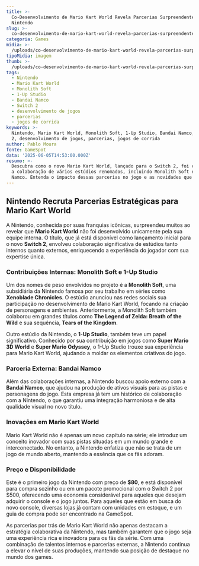 ```yaml
---
title: >-
  Co-Desenvolvimento de Mario Kart World Revela Parcerias Surpreendentes da
  Nintendo
slug: >-
  co-desenvolvimento-de-mario-kart-world-revela-parcerias-surpreendentes-da-nintendo
categoria: Games
midia: >-
  /uploads/co-desenvolvimento-de-mario-kart-world-revela-parcerias-surpreendentes-da-nintendo-thumb.jpeg
tipoMidia: imagem
thumb: >-
  /uploads/co-desenvolvimento-de-mario-kart-world-revela-parcerias-surpreendentes-da-nintendo-thumb.jpeg
tags:
  - Nintendo
  - Mario Kart World
  - Monolith Soft
  - 1-Up Studio
  - Bandai Namco
  - Switch 2
  - desenvolvimento de jogos
  - parcerias
  - jogos de corrida
keywords: >-
  Nintendo, Mario Kart World, Monolith Soft, 1-Up Studio, Bandai Namco, Switch
  2, desenvolvimento de jogos, parcerias, jogos de corrida
author: Pablo Moura
fonte: GameSpot
data: '2025-06-05T14:53:00.000Z'
resumo: >-
  Descubra como o novo Mario Kart World, lançado para o Switch 2, foi criado com
  a colaboração de vários estúdios renomados, incluindo Monolith Soft e Bandai
  Namco. Entenda o impacto dessas parcerias no jogo e as novidades que ele traz.
---
```


## Nintendo Recruta Parcerias Estratégicas para Mario Kart World

A Nintendo, conhecida por suas franquias icônicas, surpreendeu muitos ao revelar que **Mario Kart World** não foi desenvolvido unicamente pela sua equipe interna. O título, que já está disponível como lançamento inicial para o novo **Switch 2**, envolveu colaboração significativa de estúdios tanto internos quanto externos, enriquecendo a experiência do jogador com sua expertise única.

### Contribuições Internas: Monolith Soft e 1-Up Studio

Um dos nomes de peso envolvidos no projeto é a **Monolith Soft**, uma subsidiária da Nintendo famosa por seu trabalho em séries como **Xenoblade Chronicles**. O estúdio anunciou nas redes sociais sua participação no desenvolvimento de Mario Kart World, focando na criação de personagens e ambientes. Anteriormente, a Monolith Soft também colaborou em grandes títulos como **The Legend of Zelda: Breath of the Wild** e sua sequência, **Tears of the Kingdom**.

Outro estúdio da Nintendo, o **1-Up Studio**, também teve um papel significativo. Conhecido por sua contribuição em jogos como **Super Mario 3D World** e **Super Mario Odyssey**, o 1-Up Studio trouxe sua experiência para Mario Kart World, ajudando a moldar os elementos criativos do jogo.

### Parceria Externa: Bandai Namco

Além das colaborações internas, a Nintendo buscou apoio externo com a **Bandai Namco**, que ajudou na produção de ativos visuais para as pistas e personagens do jogo. Esta empresa já tem um histórico de colaboração com a Nintendo, o que garantiu uma integração harmoniosa e de alta qualidade visual no novo título.

### Inovações em Mario Kart World

Mario Kart World não é apenas um novo capítulo na série; ele introduz um conceito inovador com suas pistas situadas em um mundo grande e interconectado. No entanto, a Nintendo enfatiza que não se trata de um jogo de mundo aberto, mantendo a essência que os fãs adoram.

### Preço e Disponibilidade

Este é o primeiro jogo da Nintendo com preço de **$80**, e está disponível para compra sozinho ou em um pacote promocional com o Switch 2 por $500, oferecendo uma economia considerável para aqueles que desejam adquirir o console e o jogo juntos. Para aqueles que estão em busca do novo console, diversas lojas já contam com unidades em estoque, e um guia de compra pode ser encontrado na GameSpot.

As parcerias por trás de Mario Kart World não apenas destacam a estratégia colaborativa da Nintendo, mas também garantem que o jogo seja uma experiência rica e inovadora para os fãs da série. Com uma combinação de talentos internos e parcerias externas, a Nintendo continua a elevar o nível de suas produções, mantendo sua posição de destaque no mundo dos games.
